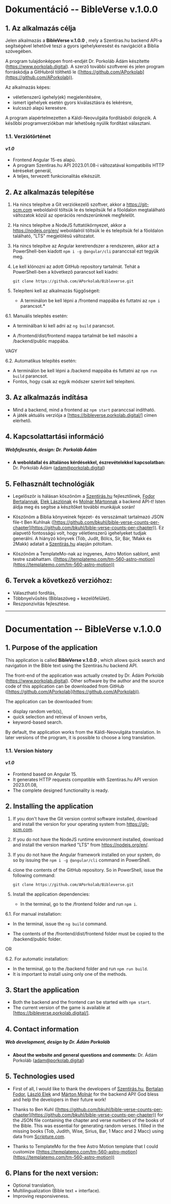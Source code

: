 # Dokumentáció -- BibleVerse v.1.0.0

## **1. Az alkalmazás célja**
Jelen alkalmazás a **BibleVerse v.1.0.0** , mely a Szentiras.hu backend API-a segítségével lehetővé teszi a gyors igehelykeresést és navigációt a Biblia szövegében.

A program tulajdonképpen front-endjét Dr. Porkoláb Ádám készítette (https://www.porkolab.digital). A szerző további szoftverei és jelen program forráskódja a GitHubról tölthető le ([https://github.com/APorkolab](https://github.com/APorkolab)).

Az alkalmazás képes:

 - véletlenszerű igehely(ek) megjelenítésére,
 - ismert igehelyek esetén gyors kiválasztásra és lekérésre,
 - kulcsszó alapú keresésre.

A program alapértelmezetten a Káldi-Neovulgáta fordításból dolgozik. A későbbi programverziókban már lehetőség nyúlik fordítást választani.

### **1.1.  Verziótörténet**
#### *v1.0*

 - Frontend Angular 15-es alapú. 
 - A program Szentiras.hu API 2023.01.08-i változatával kompatibilis HTTP kéréseket generál,
 - A teljes, tervezett funkcionalitás elkészült.

## **2. Az alkalmazás telepítése**

1. Ha nincs telepítve a Git verziókezelő szoftver, akkor a https://git-scm.com weboldalról töltsük le és telepítsük fel a főoldalon megtalálható változatok közül az operációs rendszerünknek megfelelőt.

2. Ha nincs telepítve a NodeJS futtatókörnyezet, akkor a https://nodejs.org/en/ weboldalról töltsük le és telepítsük fel a főoldalon található, "LTS" megjelölésű változatot.

3. Ha nincs telepítve az Angular keretrendszer a rendszeren, akkor azt a PowerShell-ben kiadott `npm i -g @angular/cli` paranccsal ezt tegyük meg.

4. Le kell klónozni az adott GitHub repository tartalmát. Tehát a PowerShell-ben a következő parancsot kell kiadni:

   `git clone https://github.com/APorkolab/Bibleverse.git`

5. Telepíteni kell az alkalmazás függőségeit:

     - A terminálon be kell lépni a /frontend mappába és futtatni az `npm i` parancsot.*

6.1. Manuális telepítés esetén:

   - A terminálban ki kell adni az `ng build` parancsot.

   - A /frontend/dist/frontend mappa tartalmát be kell másolni a /backend/public mappába.

   VAGY

6.2. Automatikus telepítés esetén:

   - A terminálon be kell lépni a /backend mappába és futtatni az `npm run build` parancsot.
   - Fontos, hogy csak az egyik módszer szerint kell telepíteni.


## **3. Az alkalmazás indítása**

- Mind a backend, mind a frontend az `npm start` paranccsal indítható.
- A játék aktuális verziója a [https://bibleverse.porkolab.digital/] címen elérhető.

## **4. Kapcsolattartási információ**
##### Webfejlesztés, design: Dr. Porkoláb Ádám
 -   **A weboldallal és általános kérdésekkel, észrevételekkel kapcsolatban:**
Dr. Porkoláb Ádám (adam@porkolab.digital)
  
  
## **5. Felhasznált technológiák**
 - Legelőször is hálásan köszönöm a [Szentírás.hu](https://szentiras.hu/) fejlesztőinek, [Fodor Bertalannak](https://github.com/briff), [Elek Lászlónak](https://github.com/borazslo) és [Molnár Mártonnak](https://github.com/molnarm) a backend API-t! Isten áldja meg és segítse a készítőket további munkájuk során!

-   Köszönöm a Biblia könyveinek fejezet- és versszámait tartalmazó JSON file-t Ben Kuhlnak ([https://github.com/bkuhl/bible-verse-counts-per-chapter](https://github.com/bkuhl/bible-verse-counts-per-chapter)). Ez alapvető fontosságú volt, hogy véletlenszerű igehelyeket tudjak generálni. A hiányzó könyvek (Tób, Judit, Bölcs, Sír, Bár, 1Makk és 2Makk) adatait a [Szentírás.hu](https://szentiras.hu/) alapján pótoltam.
    
-   Köszönöm a TemplateMo-nak az ingyenes, Astro Motion sablont, amit testre szabhattam. ([https://templatemo.com/tm-560-astro-motion](https://templatemo.com/tm-560-astro-motion))

## **6. Tervek a következő verzióhoz:**
- Választható fordítás,
- Többnyelvűsítés (Biblaszöveg + kezelőfelület).
- Reszponzivitás fejlesztése.

------------------
# Documentation -- BibleVerse v.1.0.0

## **1. Purpose of the application**
This application is called **BibleVerse v.1.0.0** , which allows quick search and navigation in the Bible text using the Szentiras.hu backend API.

The front-end of the application was actually created by Dr. Ádám Porkoláb (https://www.porkolab.digital). Other software by the author and the source code of this application can be downloaded from GitHub ([https://github.com/APorkolab](https://github.com/APorkolab)).

The application can be downloaded from:

 - display random verb(s),
 - quick selection and retrieval of known verbs,
 - keyword-based search.

By default, the application works from the Káldi-Neovulgáta translation. In later versions of the program, it is possible to choose a long translation.

### **1.1. Version history**
#### *v1.0*

 - Frontend based on Angular 15. 
 - It generates HTTP requests compatible with Szentiras.hu API version 2023.01.08,
 - The complete designed functionality is ready.

## **2. Installing the application**

1. If you don't have the Git version control software installed, download and install the version for your operating system from https://git-scm.com.

2. If you do not have the NodeJS runtime environment installed, download and install the version marked "LTS" from https://nodejs.org/en/.

3. If you do not have the Angular framework installed on your system, do so by issuing the `npm i -g @angular/cli` command in PowerShell.

4. clone the contents of the GitHub repository. So in PowerShell, issue the following command:

   `git clone https://github.com/APorkolab/Bibleverse.git`

5. Install the application dependencies:

     - In the terminal, go to the /frontend folder and run `npm i`.

6.1. For manual installation:

   - In the terminal, issue the `ng build` command.

   - The contents of the /frontend/dist/frontend folder must be copied to the /backend/public folder.

   OR

6.2. For automatic installation:

   - In the terminal, go to the /backend folder and run `npm run build`.
   - It is important to install using only one of the methods.


## **3. Start the application**

- Both the backend and the frontend can be started with `npm start`.
- The current version of the game is available at [https://bibleverse.porkolab.digital/].

## **4. Contact information**
##### Web development, design by Dr. Ádám Porkoláb
 - **About the website and general questions and comments:**
Dr. Ádám Porkoláb (adam@porkolab.digital)
  
  
## **5. Technologies used**
 - First of all, I would like to thank the developers of [Szentírás.hu](https://szentiras.hu/), [Bertalan Fodor](https://github.com/briff), [László Elek](https://github.com/borazslo) and [Márton Molnár](https://github.com/molnarm) for the backend API! God bless and help the developers in their future work!

- Thanks to Ben Kuhl ([https://github.com/bkuhl/bible-verse-counts-per-chapter](https://github.com/bkuhl/bible-verse-counts-per-chapter)) for the JSON file containing the chapter and verse numbers of the books of the Bible. This was essential for generating random verses. I filled in the missing books (Tob, Judith, Wise, Sirius, Bar, 1 Macc and 2 Macc) using data from [Scripture.com](https://szentiras.hu/).
    
- Thanks to TemplateMo for the free Astro Motion template that I could customize ([https://templatemo.com/tm-560-astro-motion](https://templatemo.com/tm-560-astro-motion))

## **6. Plans for the next version:**
- Optional translation,
- Multilingualization (Bible text + interface).
- Improving responsiveness.
